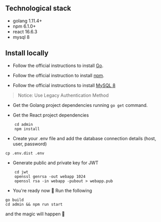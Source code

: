 ## Technological stack

- golang 1.11.4+
- npm 6.1.0+
- react 16.6.3
- mysql 8


## Install locally


- Follow the official instructions to install [Go](https://golang.org/doc/install).

- Follow the official instruction to install [npm](https://www.npmjs.com/get-npm).

- Follow the official instructions to install [MySQL 8](https://dev.mysql.com/doc/refman/8.0/en/installing.html)
> Notice: Use Legacy Authentication Method

- Get the Golang project dependencies running `go get` command.

- Get the React project dependencies
```
    cd admin
    npm install
```

- Create your .env file and add the database connection details (host, user, password)
```
cp .env.dist .env

```

- Generate public and private key for JWT

```
    cd jwt
    openssl genrsa -out webapp 1024
    openssl rsa -in webapp -pubout > webapp.pub

```

- You're ready now :rocket: Run the following
```
go build
cd admin && npm run start
```
and the magic will happen :tada:
